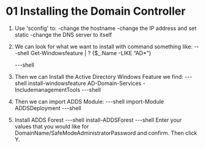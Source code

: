 # 01 Installing the Domain Controller

1. Use 'sconfig' to:
	-change the hostname
	-change the IP address and set static
	-change the DNS server to itself
2. We can look for what we want to install with command something like:
	---shell
	Get-Windowsfeature | ? {$_.Name -LIKE “AD*”}

	---shell


3. Then we can Install the Active Directory Windows Feature we find:
	---shell
	install-windowsfeature AD-Domain-Services -IncludemanagementTools
	---shell
4. Then we can import ADDS Module:
	---shell
	import-Module ADDSDeployment
	---shell
5. Install ADDS Forest
	---shell
	install-ADDSForest
	---shell
	Enter your values that you would like for DomainName/SafeModeAdministratorPassword and confirm.
	Then click Y.

